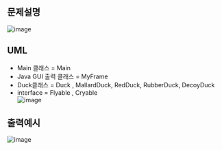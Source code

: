 ## 문제설명
![image](https://user-images.githubusercontent.com/43203949/226222801-cf6a70a9-4b1c-48b7-8612-7ef31dd3a7c4.png)

## UML
- Main 클래스 = Main   
- Java GUI 출력 클래스 = MyFrame   
- Duck클래스 = Duck , MallardDuck, RedDuck, RubberDuck, DecoyDuck  
- interface = Flyable , Cryable  
![image](https://user-images.githubusercontent.com/43203949/226254450-e44c3116-b749-47a9-b984-0cc17d107ec2.png)

## 출력예시
![image](https://user-images.githubusercontent.com/43203949/226241461-351f3cf8-6731-460c-a53e-95e3765b785f.png)


